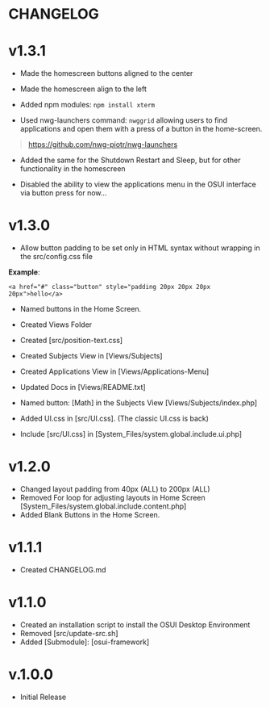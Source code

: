# CHANGELOG 

# v1.3.1

- Made the homescreen buttons aligned to the center

- Made the homescreen align to the left

- Added npm modules: `npm install xterm`

- Used nwg-launchers command: `nwggrid` allowing users to find applications and open them with a 
press of a button in the home-screen.

> https://github.com/nwg-piotr/nwg-launchers

- Added the same for the Shutdown Restart and Sleep, but for other functionality in the homescreen

- Disabled the ability to view the applications menu in the OSUI interface via button press for now...

# v1.3.0
- Allow button padding to be set only in HTML syntax without wrapping in the src/config.css file

**Example**:

`<a href="#" class="button" style="padding 20px 20px 20px 20px">hello</a>`


- Named buttons in the Home Screen. 

- Created Views Folder

- Created [src/position-text.css]

- Created Subjects View in [Views/Subjects]

- Created Applications View in [Views/Applications-Menu]

- Updated Docs in [Views/README.txt]

- Named button: [Math] in the Subjects View [Views/Subjects/index.php]

- Added UI.css in [src/UI.css]. (The classic UI.css is back)

- Include [src/UI.css] in [System_Files/system.global.include.ui.php]


# v1.2.0
- Changed layout padding from 40px (ALL) to 200px (ALL)
- Removed For loop for adjusting layouts in Home Screen [System_Files/system.global.include.content.php]
- Added Blank Buttons in the Home Screen. 

# v1.1.1
- Created CHANGELOG.md


# v1.1.0

- Created an installation script to install the OSUI Desktop Environment
- Removed [src/update-src.sh]
- Added [Submodule]: [osui-framework]



# v.1.0.0

- Initial Release
